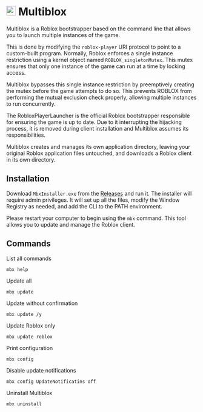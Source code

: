 # <img src="https://raw.githubusercontent.com/Intelblox/Multiblox/main/cmd/MbxInstaller/assets/icon.ico" width="25"> Multiblox

Multiblox is a Roblox bootstrapper based on the command line that allows you to launch multiple instances of the game.

This is done by modifying the `roblox-player` URI protocol to point to a custom-built program. Normally, Roblox enforces a single instance restriction using a kernel object named `ROBLOX_singletonMutex`. This mutex ensures that only one instance of the game can run at a time by locking access.

Multiblox bypasses this single instance restriction by preemptively creating the mutex before the game attempts to do so. This prevents ROBLOX from performing the mutual exclusion check properly, allowing multiple instances to run concurrently.

The RobloxPlayerLauncher is the official Roblox bootstrapper responsible for ensuring the game is up to date. Due to it interrupting the hijacking process, it is removed during client installation and Multiblox assumes its responsibilities.

Multiblox creates and manages its own application directory, leaving your original Roblox application files untouched, and downloads a Roblox client in its own directory.

## Installation

Download `MbxInstaller.exe` from the [Releases](https://github.com/Intelblox/Multiblox/releases) and run it. The installer will require admin privileges. It will set up all the files, modify the Window Registry as needed, and add the CLI to the PATH environment.

Please restart your computer to begin using the `mbx` command. This tool allows you to update and manage the Roblox client.


## Commands

List all commands

```console
mbx help
```

Update all

```console
mbx update
```

Update without confirmation

```console
mbx update /y
```

Update Roblox only

```console
mbx update roblox
```

Print configuration

```console
mbx config
```

Disable update notifications

```console
mbx config UpdateNotificatins off
```

Uninstall Multiblox

```console
mbx uninstall
```
